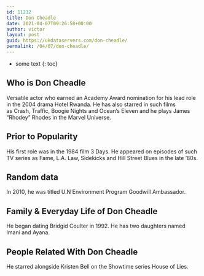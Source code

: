 ```yaml
---
id: 11212
title: Don Cheadle
date: 2021-04-07T09:26:58+00:00
author: victor
layout: post
guid: https://ukdataservers.com/don-cheadle/
permalink: /04/07/don-cheadle/
---
```


* some text
{: toc}


## Who is Don Cheadle



Versatile actor who earned an Academy Award nomination for his lead role in the 2004 drama Hotel Rwanda. He has also starred in such films as Crash, Traffic, Boogie Nights and Ocean&#8217;s Eleven and he plays James &#8220;Rhodey&#8221; Rhodes in the Marvel Universe.

                
                
                
## Prior to Popularity



His first role was in the 1984 film 3 Days. He appeared on episodes of such TV series as Fame, L.A. Law, Sidekicks and Hill Street Blues in the late &#8217;80s.

                
                
                
## Random data



In 2010, he was titled U.N Environment Program Goodwill Ambassador.

                
                
                
## Family & Everyday Life of Don Cheadle



He began dating Bridgid Coulter in 1992. He has two daughters named Imani and Ayana.

                
                
                
## People Related With Don Cheadle



He starred alongside Kristen Bell on the Showtime series House of Lies. 

                
              
            
          
          
          